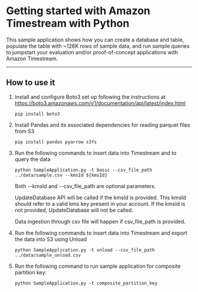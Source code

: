 # Getting started with Amazon Timestream with Python

This sample application shows how you can create a database and table, populate the table with ~126K rows of sample data, and run sample queries to jumpstart your evaluation and/or proof-of-concept applications with Amazon Timestream.

----
## How to use it

1. Install and configure Boto3 set up following the instructions at https://boto3.amazonaws.com/v1/documentation/api/latest/index.html
   ```
   pip install boto3
   ```
2. Install Pandas and its associated dependencies for reading parquet files from S3
   ```
   pip install pandas pyarrow s3fs
   ```

3. Run the following commands to insert data into Timestream and to query the data
    ```
    python SampleApplication.py -t basic --csv_file_path ../data/sample.csv --kmsId ${kmsId}
    ```

   Both --kmsId and --csv_file_path are optional parameters.

   UpdateDatabase API will be called if the kmsId is provided. This kmsId should refer to a valid kms key present in your account. If the kmsId is not provided, UpdateDatabase will not be called.

   Data ingestion through csv file will happen if csv_file_path is provided.

4. Run the following commands to insert data into Timestream and export the data into S3 using Unload
   ```
   python SampleApplication.py -t unload --csv_file_path ../data/sample_unload.csv
   ```
5. Run the following command to run sample application for composite partition key:
   ```
   python SampleApplication.py -t composite_partition_key
   ```
